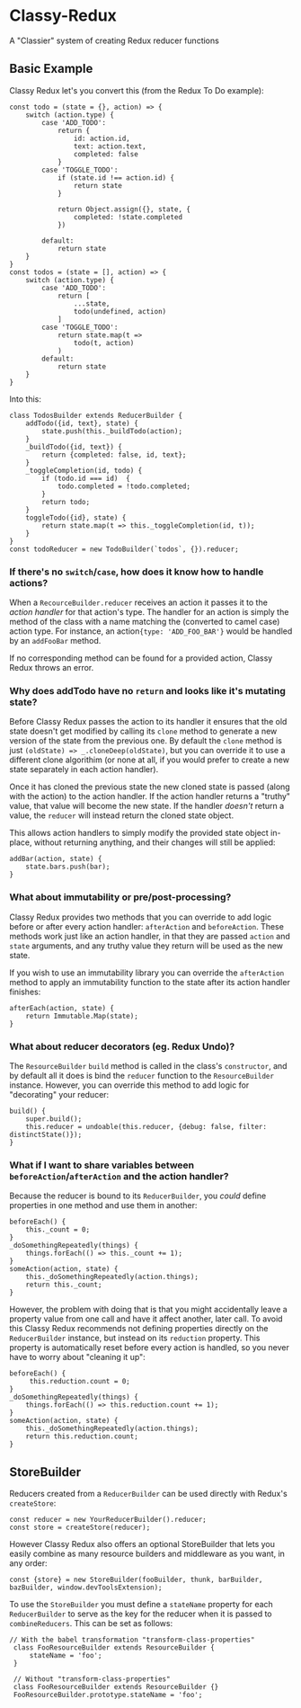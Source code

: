 # Classy-Redux
A "Classier" system of creating Redux reducer functions

## Basic Example

Classy Redux let's you convert this (from the Redux To Do example):

    const todo = (state = {}, action) => {
        switch (action.type) {
            case 'ADD_TODO':
                return {
                    id: action.id,
                    text: action.text,
                    completed: false
                }
            case 'TOGGLE_TODO':
                if (state.id !== action.id) {
                    return state
                }
    
                return Object.assign({}, state, {
                    completed: !state.completed
                })
    
            default:
                return state
        }
    }
    const todos = (state = [], action) => {
        switch (action.type) {
            case 'ADD_TODO':
                return [
                    ...state,
                    todo(undefined, action)
                ]
            case 'TOGGLE_TODO':
                return state.map(t =>
                    todo(t, action)
                )
            default:
                return state
        }
    }
    
Into this:

    class TodosBuilder extends ReducerBuilder {
        addTodo({id, text}, state) {
            state.push(this._buildTodo(action);
        }
        _buildTodo({id, text}) {
            return {completed: false, id, text};
        }
        _toggleCompletion(id, todo) {
            if (todo.id === id)  {
                todo.completed = !todo.completed;
            }
            return todo;
        }
        toggleTodo({id}, state) {
            return state.map(t => this._toggleCompletion(id, t));
        }
    }
    const todoReducer = new TodoBuilder(`todos`, {}).reducer;

### If there's no `switch`/`case`, how does it know how to handle actions?

When a `RecourceBuilder.reducer` receives an action it passes it to the *action handler* for that action's type.  The handler for an action is simply the method of the class with a name matching the (converted to camel case) action type.  For instance, an action`{type: 'ADD_FOO_BAR'}` would be handled by an `addFooBar` method.

If no corresponding method can be found for a provided action, Classy Redux throws an error.

### Why does addTodo have no `return` and looks like it's mutating state?

Before Classy Redux passes the action to its handler it ensures that the old state doesn't get modified by calling its `clone` method to generate a new version of the state from the previous one.  By default the `clone` method is just `(oldState) => _.cloneDeep(oldState)`, but you can override it to use a different clone algorithim (or none at all, if you would prefer to create a new state separately in each action handler).

Once it has cloned the previous state the new cloned state is passed (along with the action) to the action handler.  If the action handler returns a "truthy" value, that value will become the new state.  If the handler *doesn't* return a value, the `reducer` will instead return the cloned state object.

This allows action handlers to simply modify the provided state object in-place, without returning anything, and their changes will still be applied:

    addBar(action, state) {
        state.bars.push(bar);
    }

### What about immutability or pre/post-processing?

Classy Redux provides two methods that you can override to add logic before or after every action handler: `afterAction` and `beforeAction`.  These methods work just like an action handler, in that they are passed `action` and `state` arguments, and any truthy value they return will be used as the new state.

If you wish to use an immutability library you can override the `afterAction` method to apply an immutability function to the state after its action handler finishes:

    afterEach(action, state) {
        return Immutable.Map(state);
    }

### What about reducer decorators (eg. Redux Undo)?

The `ResourceBuilder` `build` method is called in the class's `constructor`, and by default all it does is bind the `reducer` function to the `ResourceBuilder` instance.  However, you can override this method to add logic for "decorating" your reducer:

    build() {
        super.build();
        this.reducer = undoable(this.reducer, {debug: false, filter: distinctState()});
    }

### What if I want to share variables between `beforeAction`/`afterAction` and the action handler?

Because the reducer is bound to its `ReducerBuilder`, you *could* define properties in one method and use them in another:

    beforeEach() {
        this._count = 0;
    }
    _doSomethingRepeatedly(things) {
        things.forEach(() => this._count += 1);
    }
    someAction(action, state) {
        this._doSomethingRepeatedly(action.things);
        return this._count;
    }

However, the problem with doing that is that you might accidentally leave a property value from one call and have it affect another, later call.  To avoid this Classy Redux recommends not defining properties directly on the `ReducerBuilder` instance,  but instead on its `reduction` property.  This property is automatically reset before every action is handled, so you never have to worry about "cleaning it up":

    beforeEach() {
         this.reduction.count = 0;
    }
    _doSomethingRepeatedly(things) {
        things.forEach(() => this.reduction.count += 1);
    }
    someAction(action, state) {
        this._doSomethingRepeatedly(action.things);
        return this.reduction.count;
    }

## StoreBuilder

Reducers created from a `ReducerBuilder` can be used directly with Redux's `createStore`:

    const reducer = new YourReducerBuilder().reducer;
    const store = createStore(reducer);

However Classy Redux also offers an optional StoreBuilder that lets you easily combine as many resource builders and middleware as you want, in any order:

    const {store} = new StoreBuilder(fooBuilder, thunk, barBuilder, bazBuilder, window.devToolsExtension);
    
To use the `StoreBuilder` you must define a `stateName` property for each `ReducerBuilder` to serve as the key for the reducer when it is passed to `combineReducers`.  This can be set as follows:

    // With the babel transformation "transform-class-properties"
     class FooResourceBuilder extends ResourceBuilder {
         stateName = 'foo';
     }
     
     // Without "transform-class-properties"
     class FooResourceBuilder extends ResourceBuilder {}
     FooResourceBuilder.prototype.stateName = 'foo';

